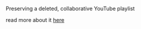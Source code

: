 Preserving a deleted, collaborative YouTube playlist

read more about it [here](http://subtxt.in/digital-libraries/2015/05/09/youtube_preservation)

